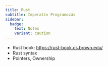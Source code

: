 ```yaml
---
title: Rust
subtitle: Imperatív Programozás
sidebar:
  badge:
    text: Notes
    variant: caution
---
```


- Rust book: <https://rust-book.cs.brown.edu/>
- Rust syntax
- Pointers, Ownership
